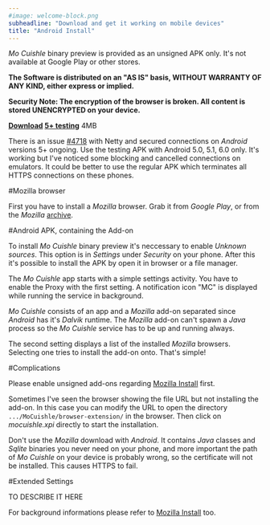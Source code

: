 ```yaml
---
#image: welcome-block.png
subheadline: "Download and get it working on mobile devices"
title: "Android Install"
---
```


*Mo Cuishle* binary preview is provided as an unsigned APK only. It's 
not available at Google Play or other stores.
<!--more-->

**The Software is distributed on an "AS IS" basis, WITHOUT WARRANTY OF ANY KIND, 
either express or implied.**

**Security Note: The encryption of the browser is broken. All content is stored 
UNENCRYPTED on your device.**

**<a class="button info" 
href="../mocuishle-binary-preview/mocuishle-1.0-20160125.apk">Download</a>&nbsp;<a 
class="button info" 
href="../mocuishle-binary-preview/mocuishle-testing-1.0-20160125.apk">5+ testing</a>** 4MB

There is an issue [#4718](https://github.com/netty/netty/issues/4718) with Netty 
and secured connections on *Android* versions 5+ ongoing. Use the testing APK 
with Android 5.0, 5.1, 6.0 only. It's working but I've noticed some blocking and 
cancelled connections on emulators. It could be better to use the regular APK 
which terminates all HTTPS connections on these phones.

#Mozilla browser

First you have to install a *Mozilla* browser. Grab it from *Google Play*, or 
from the *Mozilla* [archive](https://ftp.mozilla.org/pub/mobile/releases/). 

#Android APK, containing the Add-on

To install *Mo Cuishle* binary preview it's neccessary to enable *Unknown 
sources*. This option is in *Settings* under *Security* on your phone. After 
this it's possible to install the APK by open it in browser or a file manager.

The *Mo Cuishle* app starts with a simple settings activity. You have to enable 
the Proxy with the first setting. A notification icon "MC" is displayed while 
running the service in background. 

*Mo Cuishle* consists of an app and a *Mozilla* add-on separated since *Android* 
has it's *Dalvik* runtime. The *Mozilla* add-on can't spawn a *Java* process so 
the *Mo Cuishle* service has to be up and running always. 

The second setting displays a list of the installed *Mozilla* browsers. 
Selecting one tries to install the add-on onto. That's simple! 

#Complications

Please enable unsigned add-ons regarding 
[Mozilla Install](/mozilla-install/#complication-first-time-only) first.

Sometimes I've seen the browser showing the file URL but not installing the 
add-on. In this case you can modify the URL to open the directory 
`.../MoCuishle/browser-extension/` in the browser. Then click on *mocuishle.xpi* 
directly to start the installation. 

Don't use the *Mozilla* download with *Android*. It contains *Java* classes and 
*Sqlite* binaries you never need on your phone, and more important the path of 
*Mo Cuishle* on your device is probably wrong, so the certificate will not be 
installed. This causes HTTPS to fail. 

#Extended Settings

TO DESCRIBE IT HERE

For background informations please refer to 
[Mozilla Install](/mozilla-install/#other-browsers-settings) too. 